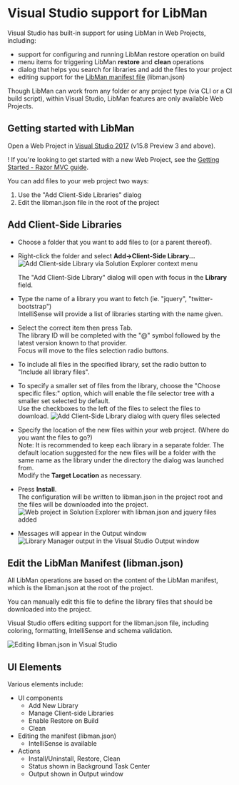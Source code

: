# Visual Studio support for LibMan

Visual Studio has built-in support for using LibMan in Web Projects, including:

- support for configuring and running LibMan restore operation on build
- menu items for triggering LibMan **restore** and **clean** operations
- dialog that helps you search for libraries and add the files to your project
- editing support for the [LibMan manifest file](libman-manifest) (libman.json)

Though LibMan can work from any folder or any project type (via CLI or a CI build script), within Visual Studio, LibMan features are only available Web Projects.

## Getting started with LibMan

Open a Web Project in [Visual Studio 2017](https://visualstudio.com/vs) (v15.8 Preview 3 and above).

! If you're looking to get started with a new Web Project, see the [Getting Started - Razor MVC guide](getting-started-with-web).

You can add files to your web project two ways:
1. Use the "Add Client-Side Libraries" dialog
2. Edit the libman.json file in the root of the project

## Add Client-Side Libraries

- Choose a folder that you want to add files to (or a parent thereof).
- Right-click the folder and select **Add->Client-Side Library...**<br>
  ![Add Client-side Library via Solution Explorer context menu](https://user-images.githubusercontent.com/17131343/42005703-baa86756-7a2a-11e8-8a7b-791b75835c6a.png)

  The "Add Client-Side Library" dialog will open with focus in the **Library** field.<br>
- Type the name of a library you want to fetch (ie. "jquery", "twitter-bootstrap")<br>
  IntelliSense will provide a list of libraries starting with the name given.
- Select the correct item then press Tab.<br>
  The library ID will be completed with the "@" symbol followed by the latest version known to that provider.<br>
  Focus will move to the files selection radio buttons.
- To include all files in the specified library, set the radio button to "Include all library files".
- To specify a smaller set of files from the library, choose the "Choose specific files:" option, which will enable the file selector tree with a smaller set selected by default.<br>
  Use the checkboxes to the left of the files to select the files to download.
![Add Client-Side Library dialog with query files selected](https://user-images.githubusercontent.com/17131343/41642784-2499ab88-741e-11e8-9b62-db503d17b660.png)
- Specify the location of the new files within your web project. (Where do you want the files to go?)<br>
  Note: It is recommended to keep each library in a separate folder. The default location suggested for the new files will be a folder with the same name as the library under the directory the dialog was launched from.<br>
  Modify the **Target Location** as necessary.
- Press **Install**.<br>
  The configuration will be written to libman.json in the project root and the files will be downloaded into the project.<br>
![Web project in Solution Explorer with libman.json and jquery files added](https://user-images.githubusercontent.com/17131343/41643578-72bee682-7420-11e8-8008-66dfac003f6a.png)
- Messages will appear in the Output window
![Library Manager output in the Visual Studio Output window](https://user-images.githubusercontent.com/17131343/41643377-d6e4e32e-741f-11e8-9d64-9b62a952f2af.png)

## Edit the LibMan Manifest (libman.json)

All LibMan operations are based on the content of the LibMan manifest, which is the libman.json at the root of the project.

You can manually edit this file to define the library files that should be downloaded into the project.

Visual Studio offers editing support for the libman.json file, including coloring, formatting, IntelliSense and schema validation.

![Editing libman.json in Visual Studio](https://user-images.githubusercontent.com/17131343/41644228-4a552b50-7422-11e8-9a14-0704b5a60f17.png)

## UI Elements
Various elements include:
- UI components
  - Add New Library
  - Manage Client-side Libraries
  - Enable Restore on Build
  - Clean
- Editing the manifest (libman.json)
  - IntelliSense is available
- Actions
  - Install/Uninstall, Restore, Clean
  - Status shown in Background Task Center
  - Output shown in Output window